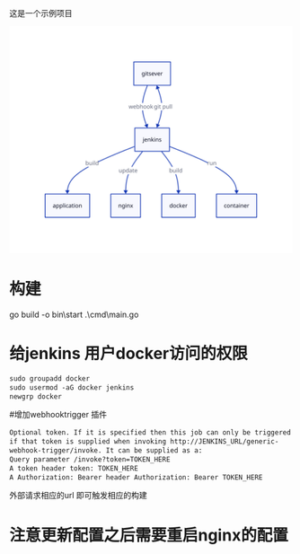 这是一个示例项目

![上图](./diagram.svg)

# 构建

go build -o bin\start .\cmd\main.go



# 给jenkins 用户docker访问的权限 
```
sudo groupadd docker
sudo usermod -aG docker jenkins
newgrp docker
```		
#增加webhooktrigger 插件

```
Optional token. If it is specified then this job can only be triggered if that token is supplied when invoking http://JENKINS_URL/generic-webhook-trigger/invoke. It can be supplied as a:
Query parameter /invoke?token=TOKEN_HERE
A token header token: TOKEN_HERE
A Authorization: Bearer header Authorization: Bearer TOKEN_HERE
```
外部请求相应的url 即可触发相应的构建

# 注意更新配置之后需要重启nginx的配置
